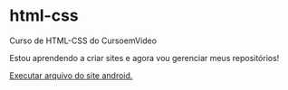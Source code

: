 # html-css
 Curso de HTML-CSS do CursoemVideo

 Estou aprendendo a criar sites e agora vou gerenciar meus repositórios!

 <a href="https://werbetmendes.github.io/html-css/desafios/siteandroid.html"> Executar arquivo do site android.</a>
